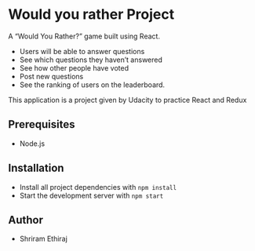 # Would you rather Project

A “Would You Rather?” game built using React.

- Users will be able to answer questions
- See which questions they haven’t answered
- See how other people have voted
- Post new questions
- See the ranking of users on the leaderboard.

This application is a project given by Udacity to practice React and Redux

## Prerequisites
- Node.js

## Installation

* Install all project dependencies with `npm install`
* Start the development server with `npm start`

## Author
- Shriram Ethiraj